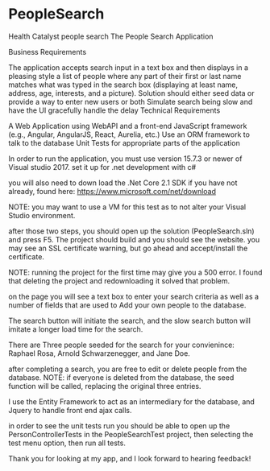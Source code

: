 # PeopleSearch
Health Catalyst people search
The People Search Application

Business Requirements

The application accepts search input in a text box and then displays in a pleasing style a list of people where any part of their first or last name matches what was typed in the search box (displaying at least name, address, age, interests, and a picture). 
Solution should either seed data or provide a way to enter new users or both
Simulate search being slow and have the UI gracefully handle the delay
Technical Requirements

A Web Application using WebAPI and a front-end JavaScript framework (e.g., Angular, AngularJS, React, Aurelia, etc.) 
Use an ORM framework to talk to the database
Unit Tests for appropriate parts of the application


In order to run the application, you must use version 15.7.3 or newer of Visual studio 2017. set it up for .net development with c#

you will also need to down load the .Net Core 2.1 SDK if you have not already, found here: https://www.microsoft.com/net/download

NOTE: you may want to use a VM for this test as to not alter your Visual Studio environment.

after those two steps, you should open up the solution (PeopleSearch.sln) and press F5. The project should build and you should see the website. you may see an SSL certificate warning, but go ahead and accept/install the certificate.

NOTE: running the project for the first time may give you a 500 error. I found that deleting the project and redownloading it solved that problem.

on the page you will see a text box to enter your search criteria as well as a number of fields that are used to Add your own people to the database.

The search button will initiate the search, and the slow search button will imitate a longer load time for the search.

There are Three people seeded for the search for your convienince: Raphael Rosa, Arnold Schwarzenegger, and Jane Doe.

after completing a search, you are free to edit or delete people from the database. NOTE: if everyone is deleted from the database, the seed function will be called, replacing the original three entries.

I use the Entity Framework to act as an intermediary for the database, and Jquery to handle front end ajax calls.

in order to see the unit tests run you should be able to open up the PersonControllerTests in the PeopleSearchTest project, then selecting the test menu option, then run all tests.

Thank you for looking at my app, and I look forward to hearing feedback!

